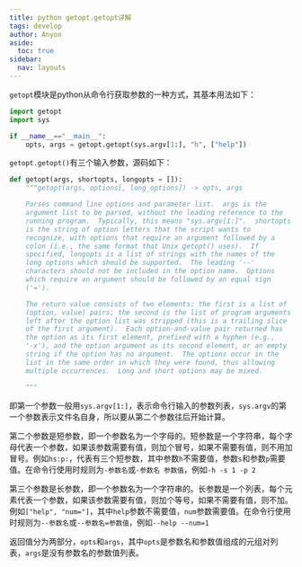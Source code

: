 ```yaml
---
title: python getopt.getopt详解
tags: develop
author: Anyon
aside:
  toc: true
sidebar:
  nav: layouts
---
```




`getopt`模块是python从命令行获取参数的一种方式，其基本用法如下：

```python
import getopt
import sys

if __name__=="__main__":
    opts, args = getopt.getopt(sys.argv[1:], "h", ["help"])
```

`getopt.getopt()`有三个输入参数，源码如下：

```python
def getopt(args, shortopts, longopts = []):
    """getopt(args, options[, long_options]) -> opts, args

    Parses command line options and parameter list.  args is the
    argument list to be parsed, without the leading reference to the
    running program.  Typically, this means "sys.argv[1:]".  shortopts
    is the string of option letters that the script wants to
    recognize, with options that require an argument followed by a
    colon (i.e., the same format that Unix getopt() uses).  If
    specified, longopts is a list of strings with the names of the
    long options which should be supported.  The leading '--'
    characters should not be included in the option name.  Options
    which require an argument should be followed by an equal sign
    ('=').

    The return value consists of two elements: the first is a list of
    (option, value) pairs; the second is the list of program arguments
    left after the option list was stripped (this is a trailing slice
    of the first argument).  Each option-and-value pair returned has
    the option as its first element, prefixed with a hyphen (e.g.,
    '-x'), and the option argument as its second element, or an empty
    string if the option has no argument.  The options occur in the
    list in the same order in which they were found, thus allowing
    multiple occurrences.  Long and short options may be mixed.

    """
```

即第一个参数一般用`sys.argv[1:]`，表示命令行输入的参数列表，`sys.argv`的第一个参数表示文件名自身，所以要从第二个参数往后开始计算。

第二个参数是短参数，即一个参数名为一个字母的。短参数是一个字符串，每个字母代表一个参数，如果该参数需要有值，则加个冒号，如果不需要有值，则不用加冒号。例如`hs:p:`，代表有三个短参数，其中参数`h`不需要值，参数`s`和参数`p`需要值。在命令行使用时规则为`-参数名`或`-参数名 参数值`，例如`-h -s 1 -p 2`

第三个参数是长参数，即一个参数名为一个字符串的。长参数是一个列表，每个元素代表一个参数，如果该参数需要有值，则加个等号，如果不需要有值，则不加。例如`["help", "num="]`，其中`help`参数不需要值，`num`参数需要值。在命令行使用时规则为`--参数名`或`--参数名=参数值`，例如`--help --num=1`

返回值分为两部分，`opts`和`args`，其中`opts`是参数名和参数值组成的元组对列表，`args`是没有参数名的参数值列表。
